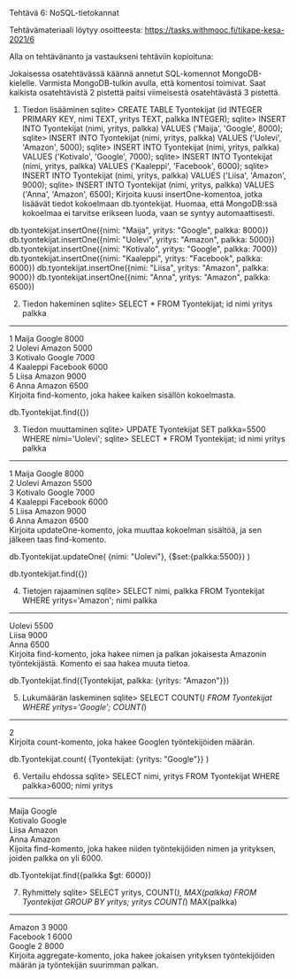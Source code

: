 Tehtävä 6: NoSQL-tietokannat

Tehtävämateriaali löytyy osoitteesta:   https://tasks.withmooc.fi/tikape-kesa-2021/6

Alla on tehtävänanto ja vastaukseni tehtäviin kopioituna:



Jokaisessa osatehtävässä käännä annetut SQL-komennot MongoDB-kielelle. Varmista MongoDB-tulkin avulla, että komentosi toimivat. Saat kaikista osatehtävistä 2 pistettä paitsi viimeisestä osatehtävästä 3 pistettä.

1. Tiedon lisääminen
sqlite> CREATE TABLE Tyontekijat (id INTEGER PRIMARY KEY, nimi TEXT, yritys TEXT, palkka INTEGER);
sqlite> INSERT INTO Tyontekijat (nimi, yritys, palkka) VALUES ('Maija', 'Google', 8000);
sqlite> INSERT INTO Tyontekijat (nimi, yritys, palkka) VALUES ('Uolevi', 'Amazon', 5000);
sqlite> INSERT INTO Tyontekijat (nimi, yritys, palkka) VALUES ('Kotivalo', 'Google', 7000);
sqlite> INSERT INTO Tyontekijat (nimi, yritys, palkka) VALUES ('Kaaleppi', 'Facebook', 6000);
sqlite> INSERT INTO Tyontekijat (nimi, yritys, palkka) VALUES ('Liisa', 'Amazon', 9000);
sqlite> INSERT INTO Tyontekijat (nimi, yritys, palkka) VALUES ('Anna', 'Amazon', 6500);
Kirjoita kuusi insertOne-komentoa, jotka lisäävät tiedot kokoelmaan db.tyontekijat. Huomaa, että MongoDB:ssä kokoelmaa ei tarvitse erikseen luoda, vaan se syntyy automaattisesti.

db.tyontekijat.insertOne({nimi: "Maija", yritys: "Google", palkka: 8000})
db.tyontekijat.insertOne({nimi: "Uolevi", yritys: "Amazon", palkka: 5000})
db.tyontekijat.insertOne({nimi: "Kotivalo", yritys: "Google", palkka: 7000})
db.tyontekijat.insertOne({nimi: "Kaaleppi", yritys: "Facebook", palkka: 6000})
db.tyontekijat.insertOne({nimi: "Liisa", yritys: "Amazon", palkka: 9000})
db.tyontekijat.insertOne({nimi: "Anna", yritys: "Amazon", palkka: 6500})

2. Tiedon hakeminen
sqlite> SELECT * FROM Tyontekijat;
id          nimi        yritys      palkka    
----------  ----------  ----------  ----------
1           Maija       Google      8000      
2           Uolevi      Amazon      5000      
3           Kotivalo    Google      7000      
4           Kaaleppi    Facebook    6000      
5           Liisa       Amazon      9000      
6           Anna        Amazon      6500      
Kirjoita find-komento, joka hakee kaiken sisällön kokoelmasta.

db.Tyontekijat.find({})

3. Tiedon muuttaminen
sqlite> UPDATE Tyontekijat SET palkka=5500 WHERE nimi='Uolevi';
sqlite> SELECT * FROM Tyontekijat;
id          nimi        yritys      palkka    
----------  ----------  ----------  ----------
1           Maija       Google      8000      
2           Uolevi      Amazon      5500      
3           Kotivalo    Google      7000      
4           Kaaleppi    Facebook    6000      
5           Liisa       Amazon      9000      
6           Anna        Amazon      6500      
Kirjoita updateOne-komento, joka muuttaa kokoelman sisältöä, ja sen jälkeen taas find-komento.

db.Tyontekijat.updateOne(
{nimi: "Uolevi"},
{$set:{palkka:5500}}
)

db.tyontekijat.find({})

4. Tietojen rajaaminen
sqlite> SELECT nimi, palkka FROM Tyontekijat WHERE yritys='Amazon';
nimi        palkka    
----------  ----------
Uolevi      5500      
Liisa       9000      
Anna        6500      
Kirjoita find-komento, joka hakee nimen ja palkan jokaisesta Amazonin työntekijästä. Komento ei saa hakea muuta tietoa.

db.Tyontekijat.find({Tyontekijat, palkka: {yritys: "Amazon"}})

5. Lukumäärän laskeminen
sqlite> SELECT COUNT(*) FROM Tyontekijat WHERE yritys='Google';
COUNT(*)  
----------
2         
Kirjoita count-komento, joka hakee Googlen työntekijöiden määrän.

db.Tyontekijat.count( {Tyontekijat: {yritys: "Google"}} )

6. Vertailu ehdossa
sqlite> SELECT nimi, yritys FROM Tyontekijat WHERE palkka>6000;
nimi        yritys    
----------  ----------
Maija       Google    
Kotivalo    Google    
Liisa       Amazon    
Anna        Amazon    
Kijoita find-komento, joka hakee niiden työntekijöiden nimen ja yrityksen, joiden palkka on yli 6000.

db.Tyontekijat.find({palkka $gt: 6000})

7. Ryhmittely
sqlite> SELECT yritys, COUNT(*), MAX(palkka) FROM Tyontekijat GROUP BY yritys;
yritys      COUNT(*)    MAX(palkka)
----------  ----------  -----------
Amazon      3           9000       
Facebook    1           6000       
Google      2           8000       
Kirjoita aggregate-komento, joka hakee jokaisen yrityksen työntekijöiden määrän ja työntekijän suurimman palkan.